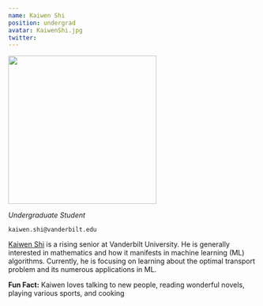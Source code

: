 ```yaml
---
name: Kaiwen Shi
position: undergrad
avatar: KaiwenShi.jpg
twitter:
---
```


<img width="300" src="{{site.baseurl}}/images/people/{{page.avatar}}" data-action="zoom">

_Undergraduate Student_<br>

<i class="fa fa-envelope-o"></i> `kaiwen.shi@vanderbilt.edu`

[Kaiwen Shi](https://kwfredshi.github.io/) is a rising senior at Vanderbilt University. He is generally interested in mathematics and how it manifests in machine learning (ML) algorithms. Currently, he is focusing on learning about the optimal transport problem and its numerous applications in ML.

**Fun Fact:** Kaiwen loves talking to new people, reading wonderful novels, playing various sports, and cooking

